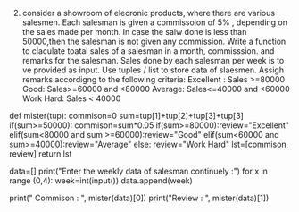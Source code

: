 2. consider a showroom of elecronic products, where there are various salesmen. Each salesman is given a commissoion of 5% , depending on the sales made per month. In case the salw done is less than 50000,then the salesman is not given any commission. Write a function to claculate toatal sales of a salesman in a month, commisssion. and remarks for the salesman. Sales done by each salesman per week is to ve provided as input. Use tuples / list to store data of slaesmen.
Assigh remarks accordigng to the following criteria:
Excellent : Sales >=80000
Good: Sales>=60000 and <80000
Average: Sales<=40000 and <60000
Work Hard: Sales < 40000


def mister(tup):
    commison=0
    sum=tup[1]+tup[2]+tup[3]+tup[3]
    if(sum>=50000):
        commison=sum*0.05
    if(sum>=80000):review="Excellent"
    elif(sum<80000 and sum >=60000):review="Good"
    elif(sum<60000 and sum>=40000):review="Average"
    else: review="Work Hard"
    lst=[commison, review]
    return lst

data=[]
print("Enter the weekly data of salesman continuely :")
for x in range (0,4):
    week=int(input())
    data.append(week)

print(" Commison : ", mister(data)[0])
print("Review : ", mister(data)[1])
    
    
